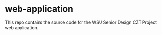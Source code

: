 # web-application
This repo contains the source code for the WSU Senior Design CZT Project web application.
